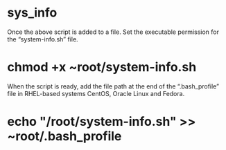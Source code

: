 # sys_info

Once the above script is added to a file. Set the executable permission for the “system-info.sh” file.

# chmod +x ~root/system-info.sh
When the script is ready, add the file path at the end of the “.bash_profile” file in RHEL-based systems CentOS, Oracle Linux and Fedora.

# echo "/root/system-info.sh" >> ~root/.bash_profile
